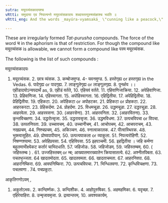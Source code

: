 ```yaml
---
sutra: मयूरव्यंसकादयश्च
vRtti: समुदाया एव निपात्यन्ते मयूरव्यंसकादयः शब्दास्तत्पुरुषसंज्ञाश्च भवति ॥
vRtti_eng: And the words _mayúra-vyamsaká_ \"cunning like a peacock,\" &c., are _Tat-purusha_ compounds.

---
```

These are irregularly formed _Tat-purusha_ compounds. The force of the word च in the aphorism is that of restriction. For though the compound like मयूरव्यंसक is allowable, we cannot form a compound like परम मयूरव्यंसक.

The following is the list of such compounds :

मयूरव्यंसकादयः

1. मयूरव्यंसक. 2. छात्र व्यंसक. 3. कम्बोजमुण्ड. 4- यवनमुण्ड. 5. हस्तेगृह्य or हस्तगृह्य in the Vedas. 6. पादेगृह्य or पादगृह्य. 7. लाङ्गूलेगृह्य or लाङ्गूलगृह्य. 8. पुनर्क्षय ।। एहीडादयोऽन्यपदार्थे as, 9. एहीडं वर्तते, 10. एहियवं वर्तते. 11. एहिवाणिजाक्रिया. 12. अपेहिवाणिजा. 13. प्रेहिवाणिजा. 14. एहिस्वागता. 15. अपोहिस्वागता. 16. एहिद्वितीया. 17. अपेहिद्वितीया. 18. प्रेहिद्वितीया. 19. एहिकटा. 20. अपेहिकटा or अपोहटका. 21. प्रेहिकटा or प्रोहकटा. 22. आहरकरटा. 23. प्रेहिकर्दमा. 24. प्रोहर्दमा. 25. विधमचूड़ा. 26. उद्धमचूड़ा. 27. उद्धरचूड़ा. 28. आहरवेला. 29. आहरवसना. 30. (आहरसेना). 31. आहरवनिता. 32. (आहरवितना). 33. कृन्तविचक्षणा. 34. उद्धरोत्सृजा. 35. उद्धरावसृजा. 36. उद्धमविधमा. 37. उत्पचविपचा or विपचा. 38. उत्पतनिपता. 39. उच्चावचम्. 40. उच्चानीचम्. 41. आचोपचम्. 42. आचपराचम्. 43. नखप्रचम्. 44. निश्चप्रचम्. 45. अकिञ्चन. 46. स्नात्वाकालक. 47. पीत्वास्थिरक. 48. भुक्त्वासुहित. 49. प्रोष्यपापीयान्. 50. उत्पत्यपाकला or व्याकुला. 51. निपत्यरोहिणी. 52. निषण्णश्यामा.  53. अपेहिप्रयसा. 54. एहिविपसा. 55 इहपञ्चमी. 56. इहद्वितीया । जहि कर्मणा बहुलमाभीक्ष्येकट कर्तारं चाभिदधाति. 57. जहिजोडः. 58. जहिजोडम्. 59. जहिस्तम्बम्. 60. ( जहिस्तम्बः ) . 61. उज्जहिस्तबम् or म्ब; आख्यातमारख्यातेन क्रियासातत्ये. 62. अश्नीतपिबता. 63. पचतभृज्जता. 64 खादतमोदता. 65. खादतवमता. 66. खादताचमता. 67. आहरनिवपा. 68. आहरनिष्किरा. 69. आवपनिष्किरा. 70. उत्पचविपचा. 71. भिन्धिलवणा. 72. कृन्धिविचक्षणा. 73. पचलवणा . 74. पचप्रकूटा. 

आकृतिगणोऽयम् ,

1. अकुतोऽभवः. 2. कान्दिर्ष्णकः. 3. कन्दिशीकः. 4. आहोपुरुषिका. 5. अहमहमिका. 6. यदृच्छा. 7. एहिरेयाहिरा. 8. उन्मृजावमृजा. 9. द्रव्यान्तरम्. 10. अवश्यकार्यम्.
